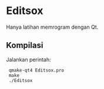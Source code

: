Editsox
=======

Hanya latihan memrogram dengan Qt.  

Kompilasi
---------

Jalankan perintah:  

     qmake-qt4 Editsox.pro
     make
     ./Editsox


